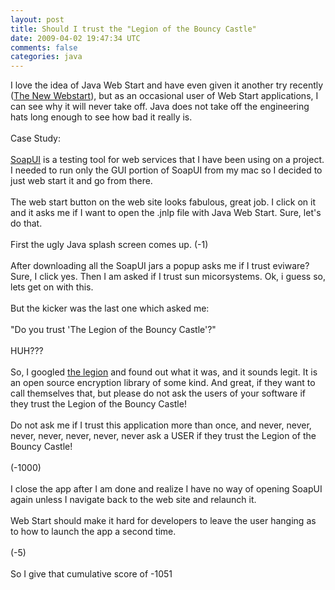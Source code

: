 ```yaml
---
layout: post
title: Should I trust the "Legion of the Bouncy Castle"
date: 2009-04-02 19:47:34 UTC
comments: false
categories: java
---
```


I love the idea of Java Web Start and have even given it another try recently (<a href="http://tonyike.blogspot.com/2009/03/new-webstart.html">The New Webstart</a>), but as an occasional user of Web Start applications, I can see why it will never take off.  Java does not take off the engineering hats long enough to see how bad it really is.<br /><br />Case Study:<br /><br /><a href="http://www.soapui.org/">SoapUI</a> is a testing tool for web services that I have been using on a project.  I needed to run only the GUI portion of SoapUI from my mac so I decided to just web start it and go from there.<br /><br />The web start button on the web site looks fabulous, great job.  I click on it and it asks me if I want to open the .jnlp file with Java Web Start.  Sure, let's do that.  <br /><br />First the ugly Java splash screen comes up.  (-1)<br /><br />After downloading all the SoapUI jars a popup asks me if I trust eviware?  Sure, I click yes.  Then I am asked if I trust sun micorsystems.  Ok, i guess so, lets get on with this.  <br /><br />But the kicker was the last one which asked me:<br /><br />"Do you trust 'The Legion of the Bouncy Castle'?"<br /><br />HUH???<br /><br />So, I googled <a href="http://www.bouncycastle.org/">the legion</a> and found out what it was, and it sounds legit.  It is an open source encryption library of some kind.  And great, if they want to call themselves that, but please do not ask the users of your software if they trust the Legion of the Bouncy Castle!<br /><br />Do not ask me if I trust this application more than once, and never, never, never, never, never, never, never ask a USER if they trust the Legion of the Bouncy Castle!<br /><br />(-1000)<br /><br />I close the app after I am done and realize I have no way of opening SoapUI again unless I navigate back to the web site and relaunch it.<br /><br />Web Start should make it hard for developers to leave the user hanging as to how to launch the app a second time.<br /><br />(-5)<br /><br />So I give that cumulative score of -1051